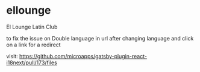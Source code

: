# ellounge
El Lounge Latin Club 


to fix the issue on Double language in url after changing language and click on a link for a redirect

visit:
https://github.com/microapps/gatsby-plugin-react-i18next/pull/173/files